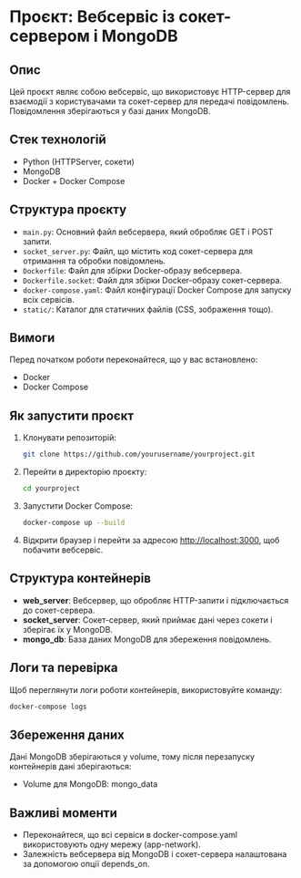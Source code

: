 # Проєкт: Вебсервіс із сокет-сервером і MongoDB

## Опис

Цей проєкт являє собою вебсервіс, що використовує HTTP-сервер для взаємодії з користувачами та сокет-сервер для передачі повідомлень. Повідомлення зберігаються у базі даних MongoDB.

## Стек технологій

- Python (HTTPServer, сокети)
- MongoDB
- Docker + Docker Compose

## Структура проєкту

- `main.py`: Основний файл вебсервера, який обробляє GET і POST запити.
- `socket_server.py`: Файл, що містить код сокет-сервера для отримання та обробки повідомлень.
- `Dockerfile`: Файл для збірки Docker-образу вебсервера.
- `Dockerfile.socket`: Файл для збірки Docker-образу сокет-сервера.
- `docker-compose.yaml`: Файл конфігурації Docker Compose для запуску всіх сервісів.
- `static/`: Каталог для статичних файлів (CSS, зображення тощо).

## Вимоги

Перед початком роботи переконайтеся, що у вас встановлено:

- Docker
- Docker Compose

## Як запустити проєкт

1. Клонувати репозиторій:
    ```bash
    git clone https://github.com/yourusername/yourproject.git
    ```

2. Перейти в директорію проєкту:
    ```bash
    cd yourproject
    ```

3. Запустити Docker Compose:
    ```bash
    docker-compose up --build
    ```

4. Відкрити браузер і перейти за адресою [http://localhost:3000](http://localhost:3000), щоб побачити вебсервіс.

## Структура контейнерів

- **web_server**: Вебсервер, що обробляє HTTP-запити і підключається до сокет-сервера.
- **socket_server**: Сокет-сервер, який приймає дані через сокети і зберігає їх у MongoDB.
- **mongo_db**: База даних MongoDB для збереження повідомлень.

## Логи та перевірка

Щоб переглянути логи роботи контейнерів, використовуйте команду:

```bash
docker-compose logs
```

## Збереження даних
Дані MongoDB зберігаються у volume, тому після перезапуску контейнерів дані зберігаються:

- Volume для MongoDB: mongo_data

## Важливі моменти
- Переконайтеся, що всі сервіси в docker-compose.yaml використовують одну мережу (app-network).
- Залежність вебсервера від MongoDB і сокет-сервера налаштована за допомогою опції depends_on.
